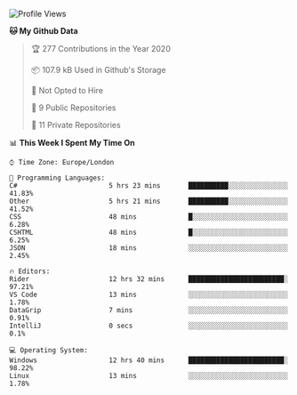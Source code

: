 <!--START_SECTION:waka-->
![Profile Views](http://img.shields.io/badge/Profile%20Views-0-blue)

**🐱 My Github Data** 

> 🏆 277 Contributions in the Year 2020
 > 
> 📦 107.9 kB Used in Github's Storage 
 > 
> 🚫 Not Opted to Hire
 > 
> 📜 9 Public Repositories
 > 
> 🔑 11 Private Repositories 

📊 **This Week I Spent My Time On** 

```text
⌚︎ Time Zone: Europe/London

💬 Programming Languages: 
C#                       5 hrs 23 mins       ██████████░░░░░░░░░░░░░░░   41.83% 
Other                    5 hrs 21 mins       ██████████░░░░░░░░░░░░░░░   41.52% 
CSS                      48 mins             █░░░░░░░░░░░░░░░░░░░░░░░░   6.28% 
CSHTML                   48 mins             █░░░░░░░░░░░░░░░░░░░░░░░░   6.25% 
JSON                     18 mins             ░░░░░░░░░░░░░░░░░░░░░░░░░   2.45%

🔥 Editors: 
Rider                    12 hrs 32 mins      ████████████████████████░   97.21% 
VS Code                  13 mins             ░░░░░░░░░░░░░░░░░░░░░░░░░   1.78% 
DataGrip                 7 mins              ░░░░░░░░░░░░░░░░░░░░░░░░░   0.91% 
IntelliJ                 0 secs              ░░░░░░░░░░░░░░░░░░░░░░░░░   0.1%

💻 Operating System: 
Windows                  12 hrs 40 mins      ████████████████████████░   98.22% 
Linux                    13 mins             ░░░░░░░░░░░░░░░░░░░░░░░░░   1.78%

```


<!--END_SECTION:waka-->